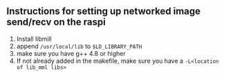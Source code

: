 ## Instructions for setting up networked image send/recv on the raspi

1. Install libmill  
2. append `/usr/local/lib` to `$LD_LIBRARY_PATH`  
3. make sure you have g++ 4.8 or higher
4. If not already added in the makefile, make sure you have a `-L<location of lib_mml libs>`
